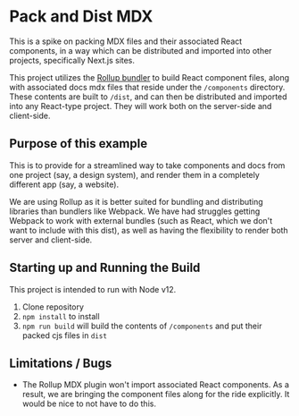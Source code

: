 # Pack and Dist MDX

This is a spike on packing MDX files and their associated React components, in a way which can be distributed and imported into other projects, specifically Next.js sites.

This project utilizes the [Rollup bundler](http://rollupjs.org/) to build React component files, along with associated docs mdx files that reside under the `/components` directory. These contents are built to `/dist`, and can then be distributed and imported into any React-type project. They will work both on the server-side and client-side.

## Purpose of this example

This is to provide for a streamlined way to take components and docs from one project (say, a design system), and render them in a completely different app (say, a website).

We are using Rollup as it is better suited for bundling and distributing libraries than bundlers like Webpack. We have had struggles getting Webpack to work with external bundles (such as React, which we don't want to include with this dist), as well as having the flexibility to render both server and client-side.

## Starting up and Running the Build

This project is intended to run with Node v12.

1. Clone repository
2. `npm install` to install
3. `npm run build` will build the contents of `/components` and put their packed cjs files in `dist`

## Limitations / Bugs

- The Rollup MDX plugin won't import associated React components. As a result, we are bringing the component files along for the ride explicitly. It would be nice to not have to do this.
